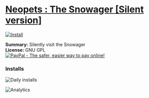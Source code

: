 # [Neopets : The Snowager [Silent version]](.)

[![Install](../../resources/image/install_button.jpg)](../../../../raw/master/scripts/Neopets_The_Snowager_[Silent_version]/54076.user.js)

**Summary:** Silently visit the Snowager<br />
**License:** GNU GPL<br />
[![PayPal - The safer, easier way to pay online!](https://www.paypalobjects.com/en_US/i/btn/btn_donate_SM.gif "PayPal - The safer, easier way to pay online!")](http://goo.gl/Fv19S)


### Installs
![Daily installs](http://gm.wesley.eti.br/count.php?id=scripts/Neopets_The_Snowager_[Silent_version]/54076.user.js&type=image)

![Analytics](https://ga-beacon.appspot.com/UA-462297-6/master/Neopets_The_Snowager_[Silent_version]?pixel)
